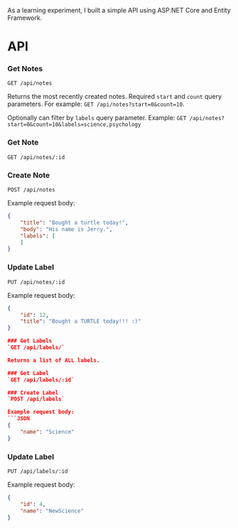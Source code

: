 As a learning experiment, I built a simple API using ASP.NET Core and Entity Framework.

# API
### Get Notes
`GET /api/notes`

Returns the most recently created notes.
Required `start` and `count` query parameters. For example: `GET /api/notes?start=0&count=10`.

Optionally can filter by `labels` query parameter. Example: `GET /api/notes?start=0&count=10&labels=science,psychology`

### Get Note
`GET /api/notes/:id`

### Create Note
`POST /api/notes`

Example request body:
```JSON
{
	"title": "Bought a turtle today!", 
	"body": "His name is Jerry.", 
	"labels": [
	]
}
```

### Update Label
`PUT /api/notes/:id`

Example request body:
```JSON
{
	"id": 12, 
	"title": "Bought a TURTLE today!!! :)"
}

### Get Labels
`GET /api/labels/`

Returns a list of ALL labels.

### Get Label
`GET /api/labels/:id`

### Create Label
`POST /api/labels`

Example request body:
```JSON
{
	"name": "Science"
}
```

### Update Label
`PUT /api/labels/:id`

Example request body:
```JSON
{
	"id": 4, 
	"name": "NewScience"
}
```